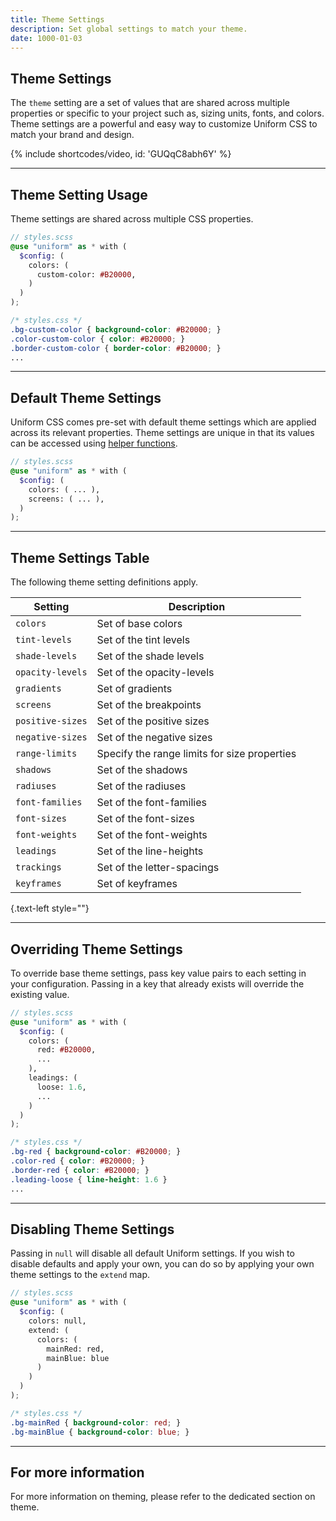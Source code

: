 ```yaml
---
title: Theme Settings
description: Set global settings to match your theme.
date: 1000-01-03
---
```



## Theme Settings

The `theme` setting are a set of values that are shared across multiple properties or specific to your project such as, sizing units, fonts, and colors. Theme settings are a powerful and easy way to customize Uniform CSS to match your brand and design.

{% include shortcodes/video, id: 'GUQqC8abh6Y' %}

---

## Theme Setting Usage

Theme settings are shared across multiple CSS properties.

```scss
// styles.scss
@use "uniform" as * with (
  $config: (
    colors: (
      custom-color: #B20000,
    )
  )
);
```

```css
/* styles.css */
.bg-custom-color { background-color: #B20000; }
.color-custom-color { color: #B20000; }
.border-custom-color { border-color: #B20000; }
...
```

---

## Default Theme Settings

Uniform CSS comes pre-set with default theme settings which are applied across its relevant properties. Theme settings are unique in that its values can be accessed using [helper functions](/docs/helper-functions).

```scss
// styles.scss
@use "uniform" as * with (
  $config: (
    colors: ( ... ),
    screens: ( ... ),
  )
);
```

---

## Theme Settings Table

The following theme setting definitions apply.

| Setting | Description |
| - | - |
| `colors` | Set of base colors |
| `tint-levels` | Set of the tint levels |
| `shade-levels` | Set of the shade levels |
| `opacity-levels` | Set of the opacity-levels |
| `gradients` | Set of gradients |
| `screens` | Set of the breakpoints |
| `positive-sizes` | Set of the positive sizes |
| `negative-sizes` | Set of the negative sizes |
| `range-limits` | Specify the range limits for size properties |
| `shadows` | Set of the shadows |
| `radiuses` | Set of the radiuses |
| `font-families` | Set of the font-families |
| `font-sizes` | Set of the font-sizes |
| `font-weights` | Set of the font-weights |
| `leadings` | Set of the line-heights |
| `trackings` | Set of the letter-spacings |
| `keyframes` | Set of keyframes |

{.text-left style=""}

---

## Overriding Theme Settings

To override base theme settings, pass key value pairs to each setting in your configuration. Passing in a key that already exists will override the existing value.

```scss
// styles.scss
@use "uniform" as * with (
  $config: (
    colors: (
      red: #B20000,
      ...
    ),
    leadings: (
      loose: 1.6,
      ...
    )
  )
);
```

```css
/* styles.css */
.bg-red { background-color: #B20000; }
.color-red { color: #B20000; }
.border-red { color: #B20000; }
.leading-loose { line-height: 1.6 }
...
```

---

## Disabling Theme Settings

Passing in `null` will disable all default Uniform settings. If you wish to disable defaults and apply your own, you can do so by applying your own theme settings to the `extend` map.

```scss
// styles.scss
@use "uniform" as * with (
  $config: (
    colors: null,
    extend: (
      colors: (
        mainRed: red,
        mainBlue: blue
      )
    )
  )
);
```

```css
/* styles.css */
.bg-mainRed { background-color: red; }
.bg-mainBlue { background-color: blue; }
```


---

## For more information

For more information on theming, please refer to the dedicated section on theme.